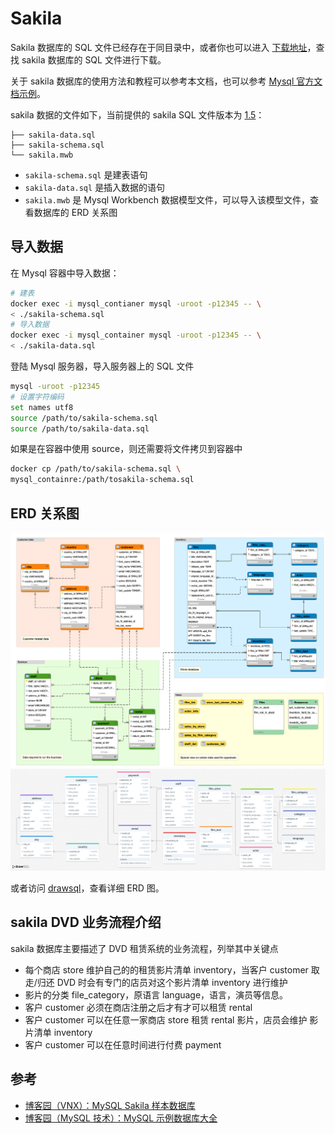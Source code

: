 # Sakila

Sakila 数据库的 SQL 文件已经存在于同目录中，或者你也可以进入 [下载地址](https://dev.mysql.com/doc/index-other.html)，查找 sakila 数据库的 SQL 文件进行下载。

关于 sakila 数据库的使用方法和教程可以参考本文档，也可以参考 [Mysql 官方文档示例](https://dev.mysql.com/doc/sakila/en/)。

sakila 数据的文件如下，当前提供的 sakila SQL 文件版本为 [1.5](https://dev.mysql.com/doc/sakila/en/sakila-news.html#sakila-news-1-5)：

```
├── sakila-data.sql
├── sakila-schema.sql
└── sakila.mwb
```

- `sakila-schema.sql` 是建表语句
- `sakila-data.sql` 是插入数据的语句
- `sakila.mwb` 是 Mysql Workbench 数据模型文件，可以导入该模型文件，查看数据库的 ERD 关系图

## 导入数据

在 Mysql 容器中导入数据：

```sh
# 建表
docker exec -i mysql_contianer mysql -uroot -p12345 -- \
< ./sakila-schema.sql
# 导入数据
docker exec -i mysql_container mysql -uroot -p12345 -- \
< ./sakila-data.sql
```

登陆 Mysql 服务器，导入服务器上的 SQL 文件

```sh
mysql -uroot -p12345
# 设置字符编码
set names utf8
source /path/to/sakila-schema.sql
source /path/to/sakila-data.sql
```

如果是在容器中使用 source，则还需要将文件拷贝到容器中

```sh
docker cp /path/to/sakila-schema.sql \
mysql_containre:/path/tosakila-schema.sql
```

## ERD 关系图

![workbench](./imgs/image.png)
![drawimage](./imgs/drawsql.png)

或者访问 [drawsql](https://drawsql.app/teams/sql-404/diagrams/sakila/embed)，查看详细 ERD 图。

## sakila DVD 业务流程介绍

sakila 数据库主要描述了 DVD 租赁系统的业务流程，列举其中关键点

- 每个商店 store 维护自己的的租赁影片清单 inventory，当客户 customer 取走/归还 DVD 时会有专门的店员对这个影片清单 inventory 进行维护
- 影片的分类 file_category，原语言 language，语言，演员等信息。
- 客户 customer 必须在商店注册之后才有才可以租赁 rental
- 客户 customer 可以在任意一家商店 store 租赁 rental 影片，店员会维护 影片清单 inventory
- 客户 customer 可以在任意时间进行付费 payment

## 参考

- [博客园（VNX）：MySQL Sakila 样本数据库](https://www.cnblogs.com/chinas/p/6547366.html)
- [博客园（MySQL 技术）：MySQL 示例数据库大全 ](https://www.cnblogs.com/mysqljs/p/18243559)

